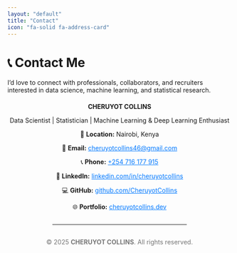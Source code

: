 ```yaml
---
layout: "default"
title: "Contact"
icon: "fa-solid fa-address-card"
---
```


# 📞 Contact Me

I’d love to connect with professionals, collaborators, and recruiters interested in data science, machine learning, and statistical research.

<div align="center" style="margin-top:20px;">
  <p><strong>CHERUYOT COLLINS</strong></p>
  <p>Data Scientist | Statistician | Machine Learning & Deep Learning Enthusiast</p>
  
  <p>📍 <strong>Location:</strong> Nairobi, Kenya</p>
  <p>📧 <strong>Email:</strong> <a href="mailto:cheruyotcollins46@gmail.com" style="color:#0078ff;">cheruyotcollins46@gmail.com</a></p>
  <p>📞 <strong>Phone:</strong> <a href="tel:+254716177915" style="color:#0078ff;">+254 716 177 915</a></p>
  <p>🔗 <strong>LinkedIn:</strong> <a href="www.linkedin.com/in/cheruyot-collins" target="_blank" style="color:#0078ff;">linkedin.com/in/cheruyotcollins</a></p>
  <p>💻 <strong>GitHub:</strong> <a href="https://github.com/cheruyotcollins46-1ab" target="_blank" style="color:#0078ff;">github.com/CheruyotCollins</a></p>
  <p>🌐 <strong>Portfolio:</strong> <a href="#" target="_blank" style="color:#0078ff;">cheruyotcollins.dev</a></p>

  <hr style="margin:30px 0; width:60%;">

  <footer style="font-size:14px; color:#777;">
    <p>© 2025 <strong>CHERUYOT COLLINS</strong>. All rights reserved.</p>
  </footer>
</div>
